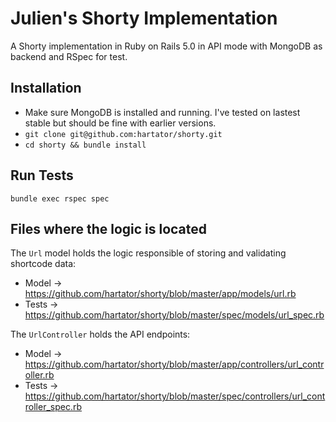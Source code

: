 # Julien's Shorty Implementation

A Shorty implementation in Ruby on Rails 5.0 in API mode with MongoDB as backend and RSpec for test.

## Installation

* Make sure MongoDB is installed and running. I've tested on lastest stable but should be fine with earlier versions.
* `git clone git@github.com:hartator/shorty.git`
* `cd shorty && bundle install`

## Run Tests
`bundle exec rspec spec`

## Files where the logic is located

The `Url` model holds the logic responsible of storing and validating shortcode data:

* Model -> https://github.com/hartator/shorty/blob/master/app/models/url.rb
* Tests -> https://github.com/hartator/shorty/blob/master/spec/models/url_spec.rb

The `UrlController` holds the API endpoints:

* Model -> https://github.com/hartator/shorty/blob/master/app/controllers/url_controller.rb
* Tests -> https://github.com/hartator/shorty/blob/master/spec/controllers/url_controller_spec.rb
